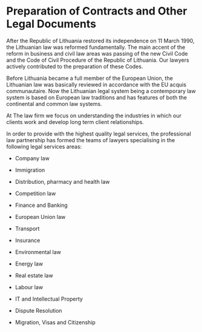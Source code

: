 # Preparation of Contracts and Other Legal Documents

After the Republic of Lithuania restored its independence on 11 March 1990, the Lithuanian law was reformed fundamentally. The main accent of the reform in business and civil law areas was passing of the new Civil Code and the Code of Civil Procedure of the Republic of Lithuania. Our lawyers actively contributed to the preparation of these Codes.

Before Lithuania became a full member of the European Union, the Lithuanian law was basically reviewed in accordance with the EU acquis communautaire. Now the Lithuanian legal system being a contemporary law system is based on European law traditions and has features of both the continental and common law systems.

At The law firm we focus on understanding the industries in which our clients work and develop long term client relationships.

In order to provide with the highest quality legal services, the professional law partnership has formed the teams of lawyers specialising in the following legal services areas:

- Company law

- Immigration

- Distribution, pharmacy and health law

- Competition law

- Finance and Banking

- European Union law

- Transport

- Insurance

- Environmental law

- Energy law

- Real estate law

- Labour law

- IT and Intellectual Property

- Dispute Resolution

- Migration, Visas and Citizenship 
